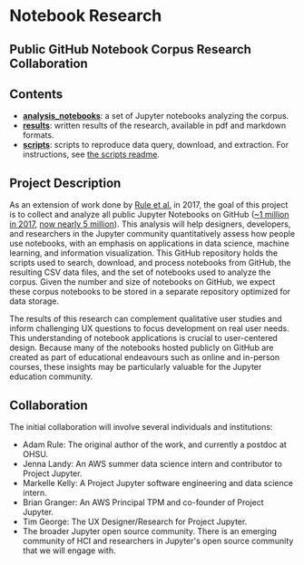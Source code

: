 # Notebook Research
## Public GitHub Notebook Corpus Research Collaboration

## Contents
- **[analysis_notebooks](analysis_notebooks/)**: a set of Jupyter notebooks analyzing the corpus.
- **[results](results/)**: written results of the research, available in pdf and markdown formats.
- **[scripts](scripts/)**: scripts to reproduce data query, download, and extraction. For instructions, see [the scripts readme](scripts/README.md).


## Project Description
As an extension of work done by [Rule et al.](https://blog.jupyter.org/we-analyzed-1-million-jupyter-notebooks-now-you-can-too-guest-post-8116a964b536) in 2017, the goal of this project is to collect and analyze all public Jupyter Notebooks on GitHub ([~1 million in 2017](https://library.ucsd.edu/dc/collection/bb6931851t), [now nearly 5 million](https://github.com/parente/nbestimate/blob/master/estimate.ipynb)). This analysis will help designers, developers, and researchers in the Jupyter community quantitatively assess how people use notebooks, with an emphasis on applications in data science, machine learning, and information visualization. This GitHub repository holds the scripts used to search, download, and process notebooks from GitHub, the resulting CSV data files, and the set of notebooks used to analyze the corpus. Given the number and size of notebooks on GitHub, we expect these corpus notebooks to be stored in a separate repository optimized for data storage.

The results of this research can complement qualitative user studies and inform challenging UX questions to focus development on real user needs. This understanding of notebook applications is crucial to user-centered design. Because many of the notebooks hosted publicly on GitHub are created as part of educational endeavours such as online and in-person courses, these insights may be particularly valuable for the Jupyter education community.

## Collaboration

The initial collaboration will involve several individuals and institutions:
- Adam Rule: The original author of the work, and currently a postdoc at OHSU.
- Jenna Landy: An AWS summer data science intern and contributor to Project Jupyter.
- Markelle Kelly: A Project Jupyter software engineering and data science intern.
- Brian Granger: An AWS Principal TPM and co-founder of Project Jupyter.
- Tim George: The UX Designer/Research for Project Jupyter.
- The broader Jupyter open source community. There is an emerging community of HCI and researchers in Jupyter's open source community that we will engage with.